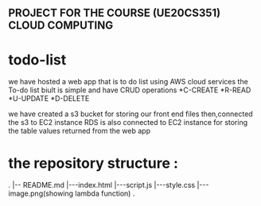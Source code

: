 ## PROJECT FOR THE COURSE (UE20CS351) CLOUD COMPUTING

# todo-list
we have hosted a web app that is to do list using AWS cloud services
the To-do list biult is simple and have CRUD operations 
*C-CREATE
*R-READ
*U-UPDATE
*D-DELETE


we have created a s3 bucket for storing our front end files
then,connected the s3 to EC2 instance 
RDS is also connected to EC2 instance for storing the table values returned from the web app



# the repository structure :
.
|-- README.md
|---index.html
|---script.js
|---style.css
|---image.png(showing lambda function)
.
